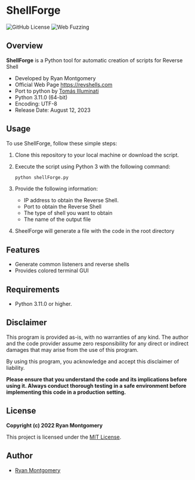 # ShellForge

![GitHub License](https://img.shields.io/badge/License-MIT-green) ![Web Fuzzing](https://img.shields.io/badge/Tool-Reverse_Shell_Toolkit-blue)

## Overview

**ShellForge** is a Python tool for automatic creation of scripts for Reverse Shell

- Developed by Ryan Montgomery
- Official Web Page https://revshells.com
- Port to python by [Tomás Illuminati](https://github.com/tomasilluminati)
- Python 3.11.0 (64-bit)
- Encoding: UTF-8
- Release Date: August 12, 2023

## Usage

To use ShellForge, follow these simple steps:

1. Clone this repository to your local machine or download the script.


3. Execute the script using Python 3 with the following command:

   ```bash
   python shellForge.py
   ```

4. Provide the following information:

   - IP address to obtain the Reverse Shell.
   - Port to obtain the Reverse Shell
   - The type of shell you want to obtain
   - The name of the output file

5. SheelForge will generate a file with the code in the root directory

## Features

- Generate common listeners and reverse shells
- Provides colored terminal GUI

## Requirements

- Python 3.11.0 or higher.

## Disclaimer

This program is provided as-is, with no warranties of any kind. The author and the code provider assume zero responsibility for any direct or indirect damages that may arise from the use of this program.

By using this program, you acknowledge and accept this disclaimer of liability.

**Please ensure that you understand the code and its implications before using it. Always conduct thorough testing in a safe environment before implementing this code in a production setting.**

## License

**Copyright (c) 2022 Ryan Montgomery**

This project is licensed under the [MIT License](LICENSE).

## Author

- [Ryan Montgomery](https://github.com/0dayCTF)

